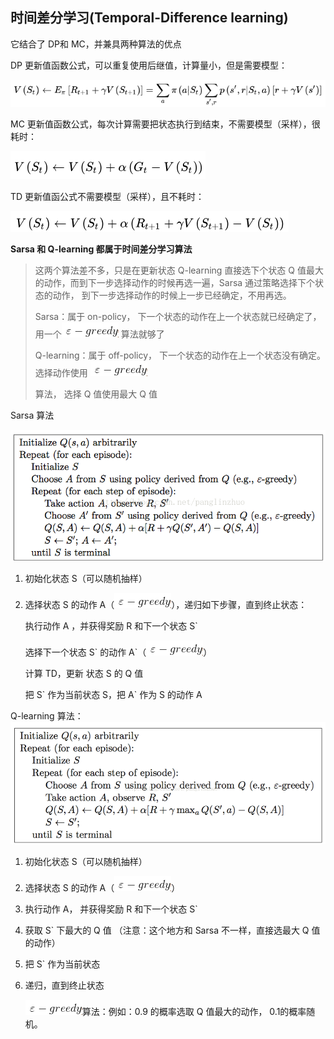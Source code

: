 ## 时间差分学习(Temporal-Difference learning)

它结合了 DP和 MC，并兼具两种算法的优点

DP 更新值函数公式，可以重复使用后继值，计算量小，但是需要模型：

![](../imgs/80.png)

MC 更新值函数公式，每次计算需要把状态执行到结束，不需要模型（采样），很耗时：

![](../imgs/81.png)

TD 更新值函公式不需要模型（采样），且不耗时：

![](../imgs/79.png)

**Sarsa 和 Q-learning 都属于时间差分学习算法**

> 这两个算法差不多，只是在更新状态 Q-learning 直接选下个状态 Q 值最大的动作，而到下一步选择动作的时候再选一遍，Sarsa 通过策略选择下个状态的动作， 到下一步选择动作的时候上一步已经确定，不用再选。
>
> Sarsa：属于 on-policy， 下一个状态的动作在上一个状态就已经确定了，用一个![](../imgs/85.png) 算法就够了
>
> Q-learning：属于 off-policy， 下一个状态的动作在上一个状态没有确定。选择动作使用 ![](../imgs/85.png)
>
> 算法， 选择 Q 值使用最大 Q 值

Sarsa 算法

![](../imgs/83.png)

1. 初始化状态 S（可以随机抽样）

2. 选择状态 S 的动作 A（![](../imgs/85.png)），递归如下步骤，直到终止状态：

   执行动作 A ，并获得奖励 R 和下一个状态 S`

   选择下一个状态 S\` 的动作 A\`（![](../imgs/85.png)）

   计算 TD，更新 状态 S 的 Q 值

   把 S\` 作为当前状态 S，把 A\` 作为 S 的动作 A

Q-learning 算法：![](../imgs/84.png)

1. 初始化状态 S（可以随机抽样）

2. 选择状态 S 的动作 A（![](../imgs/85.png)）

3. 执行动作 A， 并获得奖励 R 和下一个状态 S`

4. 获取 S` 下最大的 Q 值 （注意：这个地方和 Sarsa 不一样，直接选最大 Q 值的动作）

5. 把 S` 作为当前状态

6. 递归，直到终止状态



   ![](../imgs/85.png)算法：例如：0.9 的概率选取 Q 值最大的动作， 0.1的概率随机。 